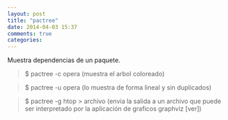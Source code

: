 ```yaml
---
layout: post
title: "pactree"
date: 2014-04-03 15:37
comments: true
categories: 
---
```

Muestra dependencias de un paquete.

>$ pactree -c opera (muestra el arbol coloreado)

>$ pactree -u opera (lo muestra de forma lineal y sin duplicados)

>$ pactree -g htop > archivo (envia la salida a un archivo que puede ser interpretado por la aplicación de graficos graphviz [ver])

